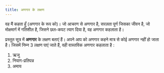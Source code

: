```yaml
---
title: अणगार के लक्षण
---
```


<sutra-meaning>

वह मैं कहता हूँ (अणगार के रूप को)। जो आचरण से अणगार है, सरलता पूर्ण जिसका जीवन है, जो मोक्षमार्ग में गतिशील है, जिसने छल-कपट त्याग दिया है, वह अणगार कहलाता है।

</sutra-meaning>

<sutra-explanation>

प्रस्तुत सूत्र में **अणगार** के लक्षण बताएं हैं। अपने आप को अणगार कहने मात्र से कोई अणगार नहीं हो जाता है। जिसमें निम्न 3 लक्षण पाएं जाते हैं, वही वास्तविक अणगार कहलाता है :
1. ऋजु
2. नियाग-प्रतिपन्न
3. अमाय

</sutra-explanation>

